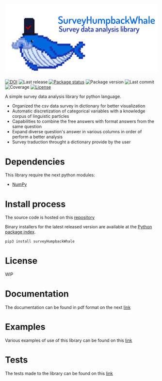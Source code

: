 <h1 align="center">
    <img src="resources/SurveyHumpbackWhale.png">
</h1>

[![DOI](https://img.shields.io/badge/DOI-WIP-blueviolet)](https://doi.org/10.5281/zenodo.3509134)
![Last release](https://img.shields.io/badge/Last%20release-discretizationOcean-006ede)
[![Package status](https://img.shields.io/badge/Package%20status-up%20to%20date!-blue)](https://pypi.org/project/pandas/)
![Package version](https://img.shields.io/badge/pypi-v1.0.0-brightgreen)
![Last commit](https://img.shields.io/github/last-commit/AlfonsoBarragan/SurveyHumpbackWhale)
![Coverage](https://img.shields.io/badge/Coverage-0%25-red)
[![License](https://img.shields.io/badge/License-GNU-brightgreen)](https://github.com/pandas-dev/pandas/blob/master/LICENSE)


A simple survey data analysis library for python language.

* Organized the csv data survey in dictionary for better visualization
* Automatic discretization of categorical variables with a knowledge corpus of linguistic particles
* Capabilities to combine the free answers with format answers from the same question
* Expand diverse question's answer in various columns in order of perform a better analysis
* Survey traduction throught a dictionary provide by the user


# Dependencies

This library require the next python modules:
* [NumPy](https://numpy.org/)
  
# Install process

The source code is hosted on this [repository](https://github.com/AlfonsoBarragan/SurveyHumpbackWhale/)

Binary installers for the latest released version are available at the [Python package index](https://pypi.org/).

```sh
pip3 install surveyHumpbackWhale
```


# License

WIP

# Documentation

The documentation can be found in pdf format on the next [link](https://github.com/AlfonsoBarragan/SurveyHumpbackWhale/blob/master/docs/_build/latex/surveyhumpbackwhale.pdf)

# Examples

Various examples of use of this library can be found on this [link](https://github.com/AlfonsoBarragan/SurveyHumpbackWhale/examples)

# Tests

The tests made to the library can be found on this [link](https://github.com/AlfonsoBarragan/SurveyHumpbackWhale/test)

